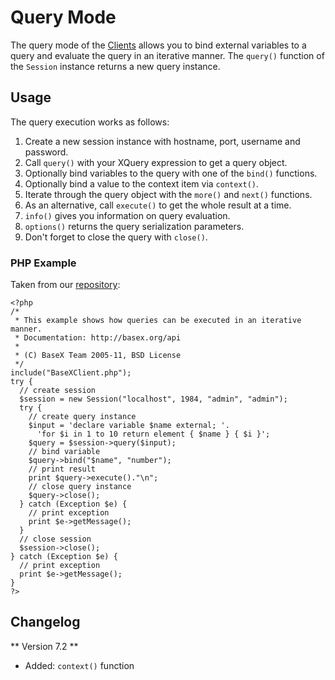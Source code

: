 
# Query Mode
 


 
The query mode of the [Clients](Clients.md) allows you to bind external variables to a query and evaluate the query in an iterative manner. The `query()` function of the `Session` instance returns a new query instance.

 
## Usage

The query execution works as follows: 

1. Create a new session instance with hostname, port, username and password. 
2. Call `query()` with your XQuery expression to get a query object. 
3. Optionally bind variables to the query with one of the `bind()` functions. 
4. Optionally bind a value to the context item via `context()`. 
5. Iterate through the query object with the `more()` and `next()` functions. 
6. As an alternative, call `execute()` to get the whole result at a time. 
7. `info()`  gives you information on query evaluation. 
8. `options()`  returns the query serialization parameters. 
9. Don't forget to close the query with `close()`. 

### PHP Example

Taken from our [repository](https://github.com/BaseXdb/basex-api/blob/master/src/main/php/QueryBindExample.php): 


    <?php
    /*
     * This example shows how queries can be executed in an iterative manner.
     * Documentation: http://basex.org/api
     *
     * (C) BaseX Team 2005-11, BSD License
     */
    include("BaseXClient.php");
    try {
      // create session
      $session = new Session("localhost", 1984, "admin", "admin");
      try {
        // create query instance
        $input = 'declare variable $name external; '.
          'for $i in 1 to 10 return element { $name } { $i }';
        $query = $session->query($input);
        // bind variable
        $query->bind("$name", "number");
        // print result
        print $query->execute()."\n";
        // close query instance
        $query->close();
      } catch (Exception $e) {
        // print exception
        print $e->getMessage();
      }
      // close session
      $session->close();
    } catch (Exception $e) {
      // print exception
      print $e->getMessage();
    }
    ?>

 
## Changelog
** Version 7.2 **

 * Added: `context()` function 
